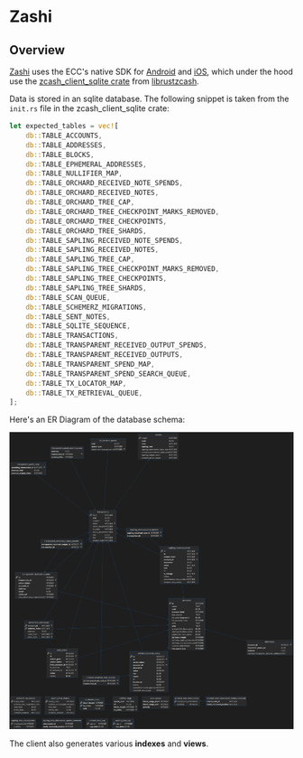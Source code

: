 # Zashi

## Overview

[Zashi](https://electriccoin.co/zashi/) uses the ECC's native SDK for [Android](https://github.com/Electric-Coin-Company/zcash-android-wallet-sdk) and [iOS](https://github.com/Electric-Coin-Company/zcash-swift-wallet-sdk), which under the hood use the [zcash_client_sqlite crate](https://github.com/zcash/librustzcash/tree/main/zcash_client_sqlite) from [librustzcash](https://github.com/zcash/librustzcash).

Data is stored in an sqlite database. The following snippet is taken from the `init.rs` file in the zcash_client_sqlite crate:

```rust
let expected_tables = vec![
    db::TABLE_ACCOUNTS,
    db::TABLE_ADDRESSES,
    db::TABLE_BLOCKS,
    db::TABLE_EPHEMERAL_ADDRESSES,
    db::TABLE_NULLIFIER_MAP,
    db::TABLE_ORCHARD_RECEIVED_NOTE_SPENDS,
    db::TABLE_ORCHARD_RECEIVED_NOTES,
    db::TABLE_ORCHARD_TREE_CAP,
    db::TABLE_ORCHARD_TREE_CHECKPOINT_MARKS_REMOVED,
    db::TABLE_ORCHARD_TREE_CHECKPOINTS,
    db::TABLE_ORCHARD_TREE_SHARDS,
    db::TABLE_SAPLING_RECEIVED_NOTE_SPENDS,
    db::TABLE_SAPLING_RECEIVED_NOTES,
    db::TABLE_SAPLING_TREE_CAP,
    db::TABLE_SAPLING_TREE_CHECKPOINT_MARKS_REMOVED,
    db::TABLE_SAPLING_TREE_CHECKPOINTS,
    db::TABLE_SAPLING_TREE_SHARDS,
    db::TABLE_SCAN_QUEUE,
    db::TABLE_SCHEMERZ_MIGRATIONS,
    db::TABLE_SENT_NOTES,
    db::TABLE_SQLITE_SEQUENCE,
    db::TABLE_TRANSACTIONS,
    db::TABLE_TRANSPARENT_RECEIVED_OUTPUT_SPENDS,
    db::TABLE_TRANSPARENT_RECEIVED_OUTPUTS,
    db::TABLE_TRANSPARENT_SPEND_MAP,
    db::TABLE_TRANSPARENT_SPEND_SEARCH_QUEUE,
    db::TABLE_TX_LOCATOR_MAP,
    db::TABLE_TX_RETRIEVAL_QUEUE,
];
```

Here's an ER Diagram of the database schema:

![ER Diagram](./assets/images/zashi-erd-dbvis.png)

The client also generates various **indexes** and **views**.
